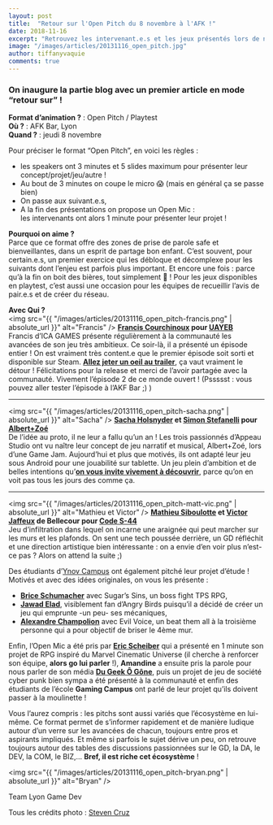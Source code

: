 ```yaml
---
layout: post
title:  "Retour sur l'Open Pitch du 8 novembre à l'AFK !"
date: 2018-11-16
excerpt: "Retrouvez les intervenant.e.s et les jeux présentés lors de notre Open Pitch #3 du 8 novembre 2018"
image: "/images/articles/20131116_open_pitch.jpg"
author: tiffanyvaquie
comments: true 
---
```


### On inaugure la partie blog avec un premier article en mode “retour sur” !

**Format d’animation ?** : Open Pitch / Playtest   
**Où ?** : AFK Bar, Lyon  
**Quand ?** : jeudi 8 novembre

Pour préciser le format “Open Pitch”, en voici les règles :
* les speakers ont 3 minutes et 5 slides maximum pour présenter leur concept/projet/jeu/autre !  
* Au bout de 3 minutes on coupe le micro 😱 (mais en général ça se passe bien)  
* On passe aux suivant.e.s,  
* A la fin des présentations on propose un Open Mic :   
les intervenants ont alors 1 minute pour présenter leur projet !

**Pourquoi on aime ?**  
Parce que ce format offre des zones de prise de parole safe et bienveillantes, dans un esprit de partage bon enfant. C’est souvent, pour certain.e.s, un premier exercice qui les débloque et décomplexe pour les suivants dont l’enjeu est parfois plus important. Et encore une fois : parce qu’à la fin on boit des bières, tout simplement 🍻 ! 
Pour les jeux disponibles en playtest, c’est aussi une occasion pour les équipes de recueillir l’avis de pair.e.s et de créer du réseau. 

**Avec Qui ?**  
<span class="image fit"><img src="{{ "/images/articles/20131116_open_pitch-francis.png" | absolute_url }}" alt="Francis" /></span>
**[Francis Courchinoux]({{site.data.linkedin.franciscourchinoux}}) pour [UAYEB](https://store.steampowered.com/app/589220/UAYEB_The_Dry_Land__Episode_1/)**  
Francis d’ICA GAMES présente régulièrement à la communauté les avancées de son jeu très ambitieux. Ce soir-là, il a présenté un épisode entier ! On est vraiment très content.e que le premier épisode soit sorti et disponible sur Steam. **[Allez jeter un oeil au trailer](https://youtu.be/-A8pjicFS1Q)**, ça vaut vraiment le détour ! Félicitations pour la release et merci de l’avoir partagée avec la communauté. Vivement l’épisode 2 de ce monde ouvert ! (Pssssst : vous pouvez aller tester l’épisode à l’AKF Bar ;) )  

----------------

<span class="image fit"><img src="{{ "/images/articles/20131116_open_pitch-sacha.png" | absolute_url }}" alt="Sacha" /></span>
**[Sacha Holsnyder]({{site.data.linkedin.sachaholsnyder}}) et [Simon Stefanelli]({{site.data.linkedin.simonstefanelli}}) pour [Albert+Zoé](http://www.appeau.studio/)**  
De l’idée au proto, il ne leur a fallu qu’un an ! Les trois passionnés d’Appeau Studio ont vu naître leur concept de jeu narratif et musical, Albert+Zoé, lors d’une Game Jam. Aujourd’hui et plus que motivés, ils ont adapté leur jeu sous Android pour une jouabilité sur tablette. Un jeu plein d’ambition et de belles intentions qu’**[on vous invite vivement à découvrir](https://twitter.com/appeau_studio)**, parce qu’on en voit pas tous les jours des comme ça.

----------------

<span class="image fit"><img src="{{ "/images/articles/20131116_open_pitch-matt-vic.png" | absolute_url }}" alt="Mathieu et Victor" /></span>
**[Mathieu Siboulotte]({{site.data.linkedin.mathieusiboulotte}}) et [Victor Jaffeux]({{site.data.linkedin.victorjaffeux}}) de Bellecour pour [Code S-44](https://youtu.be/hmF4hWoXxEI)**  
Jeu d’infiltration dans lequel on incarne une araignée qui peut marcher sur les murs et les plafonds. On sent une tech poussée derrière, un GD réfléchit et une direction artistique bien intéressante : on a envie d’en voir plus n’est-ce pas ? Alors on attend la suite ;) 



Des étudiants d’[Ynov Campus](https://www.ynov.com/campus/lyon/) ont également pitché leur projet d’étude ! Motivés et avec des idées originales, on vous les présente :  
* **[Brice Schumacher]({{site.data.linkedin.briceschumacher}})** avec Sugar’s Sins, un boss fight TPS RPG,  
* **[Jawad Elad]({{site.data.linkedin.jawadelad}})**, visiblement fan d’Angry Birds puisqu’il a décidé de créer un jeu qui emprunte -un peu- ses mécaniques,  
* **[Alexandre Champolion]({{site.data.linkedin.alexandrechampolion}})** avec Evil Voice, un beat them all à la troisième personne qui a pour objectif de briser le 4ème mur.  

Enfin, l’Open Mic a été pris par **[Eric Scheiber]({{site.data.linkedin.ericscheiber}})** qui a présenté en 1 minute son projet de RPG inspiré du Marvel Cinematic Universe (il cherche à renforcer son équipe, **alors go lui parler** !), **Amandine** a ensuite pris la parole pour nous parler de son média **[Du Geek Ô Gône](https://www.facebook.com/dugeekogone/?hc_location=ufi)**, puis un projet de jeu de société cyber punk bien sympa a été présenté à la communauté et enfin des étudiants de l’école **Gaming Campus** ont parlé de leur projet qu’ils doivent passer à la moulinette !

Vous l’aurez compris : les pitchs sont aussi variés que l’écosystème en lui-même. Ce format permet de s’informer rapidement et de manière ludique autour d’un verre sur les avancées de chacun, toujours entre pros et aspirants impliqués. Et même si parfois le sujet dérive un peu, on retrouve toujours autour des tables des discussions passionnées sur le GD, la DA, le DEV, la COM, le BIZ,... **Bref, il est riche cet écosystème** !     

<span class="image fit"><img src="{{ "/images/articles/20131116_open_pitch-bryan.png" | absolute_url }}" alt="Bryan" /></span>

Team Lyon Game Dev

Tous les crédits photo : [Steven Cruz]({{site.data.linkedin.stevencruz}})
